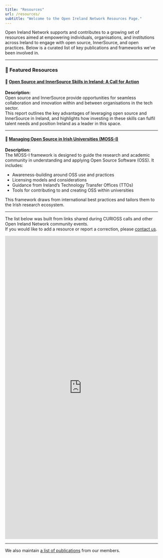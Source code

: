 ```yaml
---
title: "Resources"
url: /resources/
subtitle: "Welcome to the Open Ireland Network Resources Page."
---
```


Open Ireland Network supports and contributes to a growing set of resources aimed at empowering individuals, organisations, and institutions across Ireland to engage with open source, InnerSource, and open practices. Below is a curated list of key publications and frameworks we’ve been involved in.

---

### 📘 Featured Resources

#### 🔧 [Open Source and InnerSource Skills in Ireland: A Call for Action](https://www.skillnetireland.ie/uploads/attachments/Open-Source-and-InnerSource-Skills-in-Ireland-A-Call-for-Action.pdf)
**Description:**  
Open source and InnerSource provide opportunities for seamless collaboration and innovation within and between organisations in the tech sector.  
This report outlines the key advantages of leveraging open source and InnerSource in Ireland, and highlights how investing in these skills can fulfil talent needs and position Ireland as a leader in this space.

---

#### 🧪 [Managing Open Source in Irish Universities (MOSS-I)](https://github.com/SFI-Lero/MOSS-I/tree/main/output/FrameworkManagingUniversityOSS.pdf)
**Description:**  
The MOSS-I framework is designed to guide the research and academic community in understanding and applying Open Source Software (OSS). It includes:

- Awareness-building around OSS use and practices  
- Licensing models and considerations  
- Guidance from Ireland’s Technology Transfer Offices (TTOs)  
- Tools for contributing to and creating OSS within universities  

This framework draws from international best practices and tailors them to the Irish research ecosystem.

---



The list below was built from links shared during CURIOSS calls and other Open Ireland Network community events.  
If you would like to add a resource or report a correction, please [contact us](mailto:XXXXXXX).

<iframe src="https://docs.google.com/spreadsheets/d/1mJa_rCzj6kcvOIkwRfyWMognAXAjIrFv/pubhtml?widget=true&amp;headers=false" frameborder="0" height="1000" width="100%"></iframe>

---

We also maintain [a list of publications](/resources/publications) from our members.
